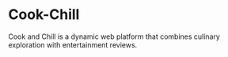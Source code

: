 # Cook-Chill
Cook and Chill is a dynamic web platform that combines culinary exploration with entertainment reviews.
